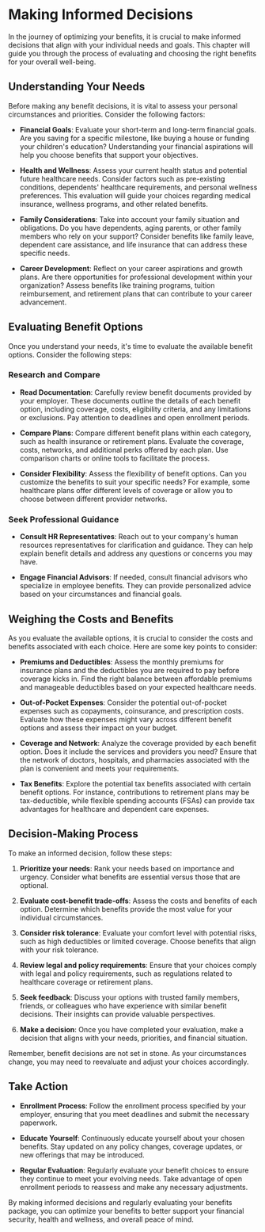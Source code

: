 Making Informed Decisions
====================================

In the journey of optimizing your benefits, it is crucial to make informed decisions that align with your individual needs and goals. This chapter will guide you through the process of evaluating and choosing the right benefits for your overall well-being.

Understanding Your Needs
------------------------

Before making any benefit decisions, it is vital to assess your personal circumstances and priorities. Consider the following factors:

* **Financial Goals**: Evaluate your short-term and long-term financial goals. Are you saving for a specific milestone, like buying a house or funding your children's education? Understanding your financial aspirations will help you choose benefits that support your objectives.

* **Health and Wellness**: Assess your current health status and potential future healthcare needs. Consider factors such as pre-existing conditions, dependents' healthcare requirements, and personal wellness preferences. This evaluation will guide your choices regarding medical insurance, wellness programs, and other related benefits.

* **Family Considerations**: Take into account your family situation and obligations. Do you have dependents, aging parents, or other family members who rely on your support? Consider benefits like family leave, dependent care assistance, and life insurance that can address these specific needs.

* **Career Development**: Reflect on your career aspirations and growth plans. Are there opportunities for professional development within your organization? Assess benefits like training programs, tuition reimbursement, and retirement plans that can contribute to your career advancement.

Evaluating Benefit Options
--------------------------

Once you understand your needs, it's time to evaluate the available benefit options. Consider the following steps:

### Research and Compare

* **Read Documentation**: Carefully review benefit documents provided by your employer. These documents outline the details of each benefit option, including coverage, costs, eligibility criteria, and any limitations or exclusions. Pay attention to deadlines and open enrollment periods.

* **Compare Plans**: Compare different benefit plans within each category, such as health insurance or retirement plans. Evaluate the coverage, costs, networks, and additional perks offered by each plan. Use comparison charts or online tools to facilitate the process.

* **Consider Flexibility**: Assess the flexibility of benefit options. Can you customize the benefits to suit your specific needs? For example, some healthcare plans offer different levels of coverage or allow you to choose between different provider networks.

### Seek Professional Guidance

* **Consult HR Representatives**: Reach out to your company's human resources representatives for clarification and guidance. They can help explain benefit details and address any questions or concerns you may have.

* **Engage Financial Advisors**: If needed, consult financial advisors who specialize in employee benefits. They can provide personalized advice based on your circumstances and financial goals.

Weighing the Costs and Benefits
-------------------------------

As you evaluate the available options, it is crucial to consider the costs and benefits associated with each choice. Here are some key points to consider:

* **Premiums and Deductibles**: Assess the monthly premiums for insurance plans and the deductibles you are required to pay before coverage kicks in. Find the right balance between affordable premiums and manageable deductibles based on your expected healthcare needs.

* **Out-of-Pocket Expenses**: Consider the potential out-of-pocket expenses such as copayments, coinsurance, and prescription costs. Evaluate how these expenses might vary across different benefit options and assess their impact on your budget.

* **Coverage and Network**: Analyze the coverage provided by each benefit option. Does it include the services and providers you need? Ensure that the network of doctors, hospitals, and pharmacies associated with the plan is convenient and meets your requirements.

* **Tax Benefits**: Explore the potential tax benefits associated with certain benefit options. For instance, contributions to retirement plans may be tax-deductible, while flexible spending accounts (FSAs) can provide tax advantages for healthcare and dependent care expenses.

Decision-Making Process
-----------------------

To make an informed decision, follow these steps:

1. **Prioritize your needs**: Rank your needs based on importance and urgency. Consider what benefits are essential versus those that are optional.

2. **Evaluate cost-benefit trade-offs**: Assess the costs and benefits of each option. Determine which benefits provide the most value for your individual circumstances.

3. **Consider risk tolerance**: Evaluate your comfort level with potential risks, such as high deductibles or limited coverage. Choose benefits that align with your risk tolerance.

4. **Review legal and policy requirements**: Ensure that your choices comply with legal and policy requirements, such as regulations related to healthcare coverage or retirement plans.

5. **Seek feedback**: Discuss your options with trusted family members, friends, or colleagues who have experience with similar benefit decisions. Their insights can provide valuable perspectives.

6. **Make a decision**: Once you have completed your evaluation, make a decision that aligns with your needs, priorities, and financial situation.

Remember, benefit decisions are not set in stone. As your circumstances change, you may need to reevaluate and adjust your choices accordingly.

Take Action
-----------

* **Enrollment Process**: Follow the enrollment process specified by your employer, ensuring that you meet deadlines and submit the necessary paperwork.

* **Educate Yourself**: Continuously educate yourself about your chosen benefits. Stay updated on any policy changes, coverage updates, or new offerings that may be introduced.

* **Regular Evaluation**: Regularly evaluate your benefit choices to ensure they continue to meet your evolving needs. Take advantage of open enrollment periods to reassess and make any necessary adjustments.

By making informed decisions and regularly evaluating your benefits package, you can optimize your benefits to better support your financial security, health and wellness, and overall peace of mind.
